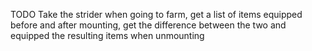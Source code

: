 TODO
Take the strider when going to farm, get a list of items equipped before and after mounting,
get the difference between the two and equipped the resulting items when unmounting
